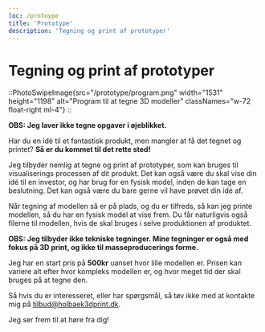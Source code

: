 ```yaml
---
loc: /protoype
title: 'Prototype'
description: 'Tegning og print af prototyper'
---
```


# Tegning og print af prototyper

::PhotoSwipeImage{src="/prototype/program.png" width="1531" height="1198" alt="Program til at tegne 3D modeller" classNames="w-72 float-right ml-4"}
::

**OBS: Jeg laver ikke tegne opgaver i øjeblikket.**

Har du en idé til et fantastisk produkt, men mangler at få det tegnet og printet? **Så er du kommet til det rette sted!**

Jeg tilbyder nemlig at tegne og print af prototyper, som kan bruges til visualiserings processen af dit produkt. Det kan også være du skal vise din idé til en investor, og har brug for en fysisk model, inden de kan tage en beslutning. Det kan også være du bare gerne vil have prøvet din idé af.

Når tegning af modellen så er på plads, og du er tilfreds, så kan jeg printe modellen, så du har en fysisk model at vise frem. Du får naturligvis også filerne til modellen, hvis de skal bruges i selve produktionen af produktet.

**OBS: Jeg tilbyder ikke tekniske tegninger. Mine tegninger er også med fokus på 3D print, og ikke til masseproducerings forme.**

Jeg har en start pris på **500kr** uanset hvor lille modellen er. Prisen kan variere alt efter hvor kompleks modellen er, og hvor meget tid der skal bruges på at tegne den.

Så hvis du er interesseret, eller har spørgsmål, så tøv ikke med at kontakte mig på [tilbud@holbaek3dprint.dk](mailto:tilbud@holbaek3dprint.dk). 

Jeg ser frem til at høre fra dig!
